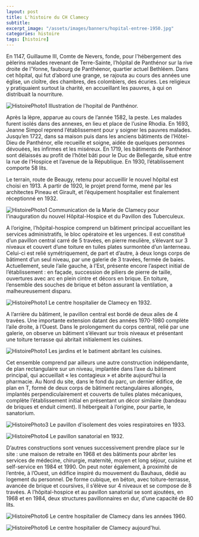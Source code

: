 ```yaml
---
layout: post
title: L'histoire du CH Clamecy
subtitle:
excerpt_image: "/assets/images/banners/hopital-entree-1950.jpg"
categories: histoire
tags: [histoire]
---
```


En 1147, Guillaume III, Comte de Nevers, fonde, pour l'hébergement des pèlerins malades revenant de Terre-Sainte, l’hôpital de Panthénor sur la rive droite de l’Yonne, faubourg de Panthéenor, quartier actuel Bethléem.
Dans cet hôpital, qui fut d’abord une grange, se rajouta au cours des années une église, un cloître, des chambres, des colombiers, des écuries.
Les religieux y pratiquaient surtout la charité, en accueillant les pauvres, à qui on distribuait la nourriture.

![HistoirePhoto1](https://chclamecy.github.io/jekyll-theme-yat/assets/images/hopital-pantenor.jpg)  Illustration de l'hopital de Panthénor.

Après la lèpre, apparue au cours de l’année 1582, la peste. Les malades furent isolés dans des annexes, en lieu et place de l’usine Rhodia.
En 1693, Jeanne Simpol reprend l’établissement pour y soigner les pauvres malades. Jusqu’en 1722, dans sa maison puis dans les anciens bâtiments de l’Hôtel-Dieu de Panthénor, elle recueille et soigne, aidée de quelques personnes dévouées, les infirmes et les miséreux.
En 1719, les bâtiments de Panthénor sont délaissés au profit de l’hôtel bâti pour le Duc de Bellegarde, situé entre la rue de l’Hospice et l’avenue de la République. En 1930, l’établissement comporte 58 lits.

Le terrain, route de Beaugy, retenu pour accueillir le nouvel hôpital est choisi en 1913. A partir de 1920, le projet prend forme, mené par les architectes Pineau et Girault, et l’équipement hospitalier est finalement réceptionné en 1932.

![HistoirePhoto1](https://chclamecy.github.io/jekyll-theme-yat/assets/images/Banquet-invitation.jpg)  Communication de la Marie de Clamecy pour l'inauguration du nouvel Hôpital-Hospice et du Pavillon des Tuberculeux.

A l’origine, l’hôpital-hospice comprend un bâtiment principal accueillant les services administratifs, le bloc opératoire et les urgences. Il est constitué d’un pavillon central carré de 5 travées, en pierre meulière, s’élevant sur 3 niveaux et couvert d’une toiture en tuiles plates surmontée d’un lanterneau. Celui-ci est relié symétriquement, de part et d’autre, à deux longs corps de bâtiment d’un seul niveau, par une galerie de 3 travées, fermée de baies.
Actuellement, seule l’aile gauche, à l’Est, présente encore l’aspect initial de l’établissement : en façade, succession de piliers de pierre de taille, ouvertures avec arc en plein cintre et décors en brique.
En toiture, l’ensemble des souches de brique et béton assurant la ventilation, a malheureusement disparu.

![HistoirePhoto1](https://chclamecy.github.io/jekyll-theme-yat/assets/images/hopital-hospice-1932.jpg)  Le centre hospitalier de Clamecy en 1932.

A l’arrière du bâtiment, le pavillon central est bordé de deux ailes de 4 travées. Une importante extension datant des années 1970-1980 complète l’aile droite, à l’Ouest.
Dans le prolongement du corps central, relié par une galerie, on observe un bâtiment s’élevant sur trois niveaux et présentant une toiture terrasse qui abritait initialement les cuisines.

![HistoirePhoto1](https://chclamecy.github.io/jekyll-theme-yat/assets/images/hopital-beaugy-1932.jpg)  Les jardins et le batiment abritant les cuisines.

Cet ensemble comprend par ailleurs une autre construction indépendante, de plan rectangulaire sur un niveau, implantée dans l’axe du bâtiment principal, qui accueillait « les contagieux » et abrite aujourd’hui la pharmacie.
Au Nord du site, dans le fond du parc, un dernier édifice, de plan en T, formé de deux corps de bâtiment rectangulaires allongés, implantés perpendiculairement et couverts de tuiles plates mécaniques, complète l’établissement initial en présentant un décor similaire (bandeau de briques et enduit ciment). Il hébergeait à l’origine, pour partie, le sanatorium.

![HistoirePhoto3](https://chclamecy.github.io/jekyll-theme-yat/assets/images/hopital-isolement-1932.jpg)  Le  pavillon d'isolement des voies respiratoires en 1933.

![HistoirePhoto4](https://chclamecy.github.io/jekyll-theme-yat/assets/images/hopital-1933.jpg)  Le  pavillon sanatorial en 1932.

D’autres constructions sont venues successivement prendre place sur le site : une maison de retraite en 1968 et des bâtiments pour abriter les services de médecine, chirurgie, maternité, moyen et long séjour, cuisine et self-service en 1984 et 1990.
On peut noter également, à proximité de l’entrée, à l’Ouest, un édifice inspiré du mouvement du Bauhaus, dédié au logement du personnel. De forme cubique, en béton, avec toiture-terrasse, avancée de brique et coursives, il s’élève sur 4 niveaux et se compose de 8 travées.
A l’hôpital-hospice et au pavillon sanatorial se sont ajoutées, en 1968 et en 1984, deux structures pavillonnaires en dur, d’une capacité de 80 lits.

![HistoirePhoto6](https://chclamecy.github.io/jekyll-theme-yat/assets/images/hopital-entree.jpg)  Le centre hospitalier de Clamecy dans les années 1960.

![HistoirePhoto6](https://chclamecy.github.io/jekyll-theme-yat/assets/images/banners/miniature.jpg)  Le centre hospitalier de Clamecy aujourd'hui.
